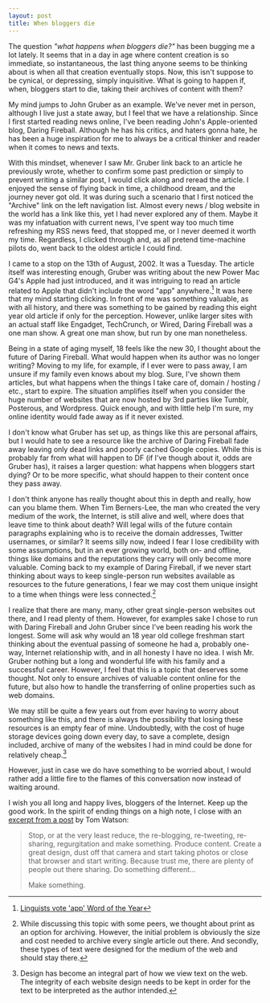 ```yaml
---
layout: post
title: When bloggers die
---
```


The question *"what happens when bloggers die?"*  has been bugging me a lot lately. It seems that in a day in age where content creation is so immediate, so instantaneous, the last thing anyone seems to be thinking about is when all that creation eventually stops. Now, this isn't suppose to be cynical, or depressing, simply inquisitive. What is going to happen if, when, bloggers start to die, taking their archives of content with them?

My mind jumps to John Gruber as an example. We've never met in person, although I live just a state away, but I feel that we have a relationship. Since I first started reading news online, I've been reading John's Apple-oriented blog, Daring Fireball. Although he has his critics, and haters gonna hate, he has been a huge inspiration for me to always be a critical thinker and reader when it comes to news and texts. 

With this mindset, whenever I saw Mr. Gruber link back to an article he previously wrote, whether to confirm some past prediction or simply to prevent writing a similar post, I would click along and reread the article. I enjoyed the sense of flying back in time, a childhood dream, and the journey never got old. It was during such a scenario that I first noticed the "Archive" link on the left navigation list. Almost every news / blog website in the world has a link like this, yet I had never explored any of them. Maybe it was my infatuation with current news, I've spent way too much time refreshing my RSS news feed, that stopped me, or I never deemed it worth my time. Regardless, I clicked through and, as all pretend time-machine pilots do, went back to the oldest article I could find. 

I came to a stop on the 13th of August, 2002. It was a Tuesday. The article itself was interesting enough, Gruber was writing about the new Power Mac G4's Apple had just introduced, and it was intriguing to read an article related to Apple that didn't include the word "app" anywhere.[^1] It was here that my mind starting clicking. In front of me was something valuable, as with all history, and there was something to be gained by reading this eight year old article if only for the perception. However, unlike larger sites with an actual staff like Engadget, TechCrunch, or Wired, Daring Fireball was a one man show. A great one man show, but run by one man nonetheless. 

Being in a state of aging myself, 18 feels like the new 30, I thought about the future of Daring Fireball. What would happen when its author was no longer writing? Moving to my life, for example, if I ever were to pass away, I am unsure if my family even knows about my blog. Sure, I've shown them articles, but what happens when the things I take care of, domain / hosting / etc., start to expire. The situation amplifies itself when you consider the huge number of websites that are now hosted by 3rd parties like Tumblr, Posterous, and Wordpress. Quick enough, and with little help I'm sure, my online identity would fade away as if it never existed. 

I don't know what Gruber has set up, as things like this are personal affairs, but I would hate to see a resource like the archive of Daring Fireball fade away leaving only dead links and poorly cached Google copies. While this is probably far from what will happen to DF (if I've though about it, odds are Gruber has), it raises a larger question: what happens when bloggers start dying? Or to be more specific, what should happen to their content once they pass away.

I don't think anyone has really thought about this in depth and really, how can you blame them. When Tim Berners-Lee, the man who created the very medium of the work, the Internet, is still alive and well, where does that leave time to think about death? Will legal wills of the future contain paragraphs explaining who is to receive the domain addresses, Twitter usernames, or similar? It seems silly now, indeed I fear I lose credibility with some assumptions, but in an ever growing world, both on- and offline, things like domains and the reputations they carry will only become more valuable. Coming back to my example of Daring Fireball, if we never start thinking about ways to keep single-person run websites available as resources to the future generations, I fear we may cost them unique insight to a time when things were less connected.[^2] 

I realize that there are many, many, other great single-person websites out there, and I read plenty of them. However, for examples sake I chose to run with Daring Fireball and John Gruber since I've been reading his work the longest. Some will ask why would an 18 year old college freshman start thinking about the eventual passing of someone he had a, probably one-way, Internet relationship with, and in all honesty I have no idea. I wish Mr. Gruber nothing but a long and wonderful life with his family and a successful career. However, I feel that this is a topic that deserves some thought. Not only to ensure archives of valuable content online for the future, but also how to handle the transferring of online properties such as web domains. 

We may still be quite a few years out from ever having to worry about something like this, and there is always the possibility that losing these resources is an empty fear of mine. Undoubtedly, with the cost of huge storage devices going down every day, to save a complete, design included, archive of many of the websites I had in mind could be done for relatively cheap.[^3]

However, just in case we do have something to be worried about, I would rather add a little fire to the flames of this conversation now instead of waiting around.

I wish you all long and happy lives, bloggers of the Internet. Keep up the good work. In the spirit of ending things on a high note, I close with an [excerpt from a post](http://tincorporated.com/writing/2009/sep/28/get-busy-living-or-get-busy-dying/) by Tom Watson:

> Stop, or at the very least reduce, the re-blogging, re-tweeting, re-sharing, regurgitation and make something. Produce content. Create a great design, dust off that camera and start taking photos or close that browser and start writing. Because trust me, there are plenty of people out there sharing. Do something different...
>
> Make something.


[^1]: [Linguists vote 'app' Word of the Year](http://www.google.com/hostednews/ap/article/ALeqM5gO_3DHeXRb-b1CJCbGjRCUK1vVgQ?docId=1635c27d508b451396e873660a279cd6)

[^2]: While discussing this topic with some peers, we thought about print as an option for archiving. However, the initial problem is obviously the size and cost needed to archive every single article out there. And secondly, these types of text were designed for the medium of the web and should stay there. 

[^3]: Design has become an integral part of how we view text on the web. The integrity of each website design needs to be kept in order for the text to be interpreted as the author intended.
